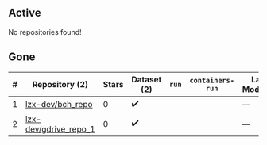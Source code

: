 ## Active
No repositories found!

## Gone
| # | Repository (2) | Stars | Dataset (2) | `run` | `containers-run` | Last Modified |
| --- | --- | --- | --- | --- | --- | --- |
| 1 | [lzx-dev/bch_repo](https://github.com/lzx-dev/bch_repo) | 0 | :heavy_check_mark: |  |  | — |
| 2 | [lzx-dev/gdrive_repo_1](https://github.com/lzx-dev/gdrive_repo_1) | 0 | :heavy_check_mark: |  |  | — |
